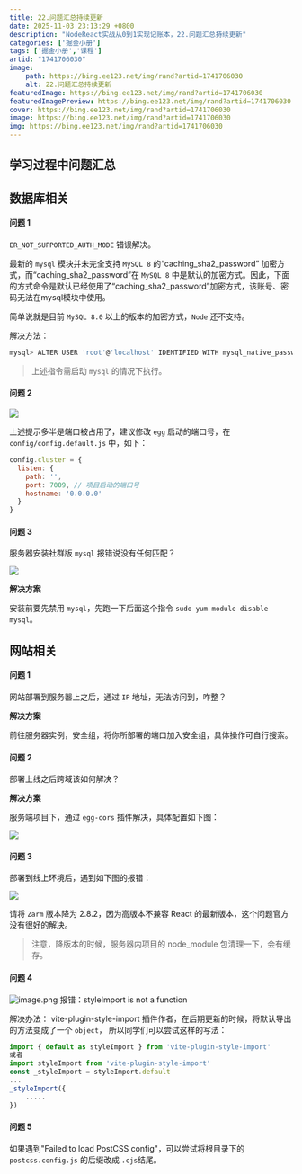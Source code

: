 ```yaml
---
title: 22.问题汇总持续更新
date: 2025-11-03 23:13:29 +0800
description: "NodeReact实战从0到1实现记账本，22.问题汇总持续更新"
categories: ['掘金小册']
tags: ['掘金小册','课程']
artid: "1741706030"
image:
    path: https://bing.ee123.net/img/rand?artid=1741706030
    alt: 22.问题汇总持续更新
featuredImage: https://bing.ee123.net/img/rand?artid=1741706030
featuredImagePreview: https://bing.ee123.net/img/rand?artid=1741706030
cover: https://bing.ee123.net/img/rand?artid=1741706030
image: https://bing.ee123.net/img/rand?artid=1741706030
img: https://bing.ee123.net/img/rand?artid=1741706030
---
```


## 学习过程中问题汇总

## 数据库相关
#### 问题 1

`ER_NOT_SUPPORTED_AUTH_MODE` 错误解决。

最新的 `mysql` 模块并未完全支持 `MySQL 8` 的“caching_sha2_password” 加密方式，而“caching_sha2_password”在 `MySQL 8` 中是默认的加密方式。因此，下面的方式命令是默认已经使用了“caching_sha2_password”加密方式，该账号、密码无法在mysql模块中使用。

简单说就是目前 `MySQL 8.0` 以上的版本的加密方式，`Node` 还不支持。

解决方法：

```bash
mysql> ALTER USER 'root'@'localhost' IDENTIFIED WITH mysql_native_password BY '你的密码';
```

> 上述指令需启动 `mysql` 的情况下执行。

#### 问题 2

![](https://p3-juejin.byteimg.com/tos-cn-i-k3u1fbpfcp/e0dce273995f4e6e80c2337b56be5bb9~tplv-k3u1fbpfcp-zoom-1.image)

上述提示多半是端口被占用了，建议修改 `egg` 启动的端口号，在 `config/config.default.js` 中，如下：

```js
config.cluster = {
  listen: {
    path: '',
    port: 7009, // 项目启动的端口号
    hostname: '0.0.0.0'
  }
}
```

#### 问题 3

服务器安装社群版 `mysql` 报错说没有任何匹配？

![](https://p3-juejin.byteimg.com/tos-cn-i-k3u1fbpfcp/410f8ab3edef4afab11477bb0b71592e~tplv-k3u1fbpfcp-zoom-1.image)

**解决方案**

 安装前要先禁用 `mysql`，先跑一下后面这个指令 `sudo yum module disable mysql`。
 
 ## 网站相关

 #### 问题 1

 网站部署到服务器上之后，通过 `IP` 地址，无法访问到，咋整？

 **解决方案**

 前往服务器实例，安全组，将你所部署的端口加入安全组，具体操作可自行搜索。

 #### 问题 2

 部署上线之后跨域该如何解决？

 **解决方案**

 服务端项目下，通过 `egg-cors` 插件解决，具体配置如下图：

 ![](https://p3-juejin.byteimg.com/tos-cn-i-k3u1fbpfcp/a611259f2b93452b85d69e3d8d1a1383~tplv-k3u1fbpfcp-zoom-1.image)
 
 #### 问题 3
 
 部署到线上环境后，遇到如下图的报错：
 
 ![](https://p3-juejin.byteimg.com/tos-cn-i-k3u1fbpfcp/b905189e71cc47e785510846733c2455~tplv-k3u1fbpfcp-zoom-1.image)
 
 请将 `Zarm` 版本降为 2.8.2，因为高版本不兼容 React 的最新版本，这个问题官方没有很好的解决。
 
 > 注意，降版本的时候，服务器内项目的 node_module 包清理一下，会有缓存。

#### 问题 4

![image.png](https://p9-juejin.byteimg.com/tos-cn-i-k3u1fbpfcp/29690202836646ab9594b7bd1166f030~tplv-k3u1fbpfcp-watermark.image?)
报错：styleImport is not a function

解决办法：
vite-plugin-style-import 插件作者，在后期更新的时候，将默认导出的方法变成了一个 `object`，
所以同学们可以尝试这样的写法：

```js
import { default as styleImport } from 'vite-plugin-style-import'
或者
import styleImport from 'vite-plugin-style-import'
const _styleImport = styleImport.default
...
_styleImport({
    .....
})
```
#### 问题 5
如果遇到"Failed to load PostCSS config"，可以尝试将根目录下的 `postcss.config.js` 的后缀改成 `.cjs`结尾。
